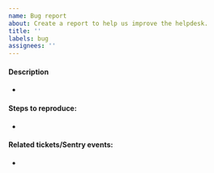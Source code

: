 ```yaml
---
name: Bug report
about: Create a report to help us improve the helpdesk.
title: ''
labels: bug
assignees: ''
---
```


#### Description

-

#### Steps to reproduce:

-

#### Related tickets/Sentry events:

-
